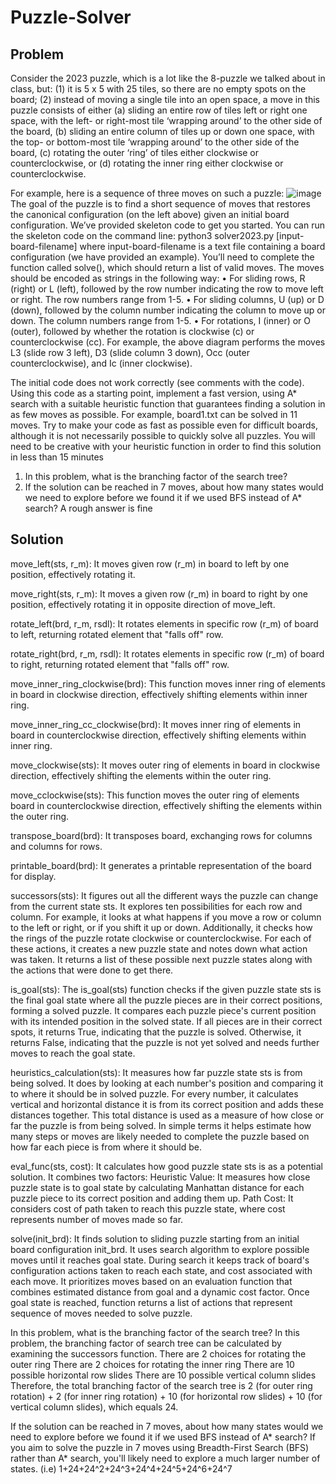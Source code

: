 # Puzzle-Solver
## Problem
Consider the 2023 puzzle, which is a lot like the 8-puzzle we talked about in class, but: (1) it is 5 x 5 with 25 tiles, so there are no empty spots on the board; (2) instead of moving a single tile into an open space, a move in this puzzle consists of either (a) sliding an entire row of tiles left or right one space, with the left- or right-most tile ‘wrapping around’ to the other side of the board, (b) sliding an entire column of tiles up or down one space, with the top- or bottom-most tile ‘wrapping around’ to the other side of the board, (c) rotating the outer ‘ring’ of tiles either clockwise
or counterclockwise, or (d) rotating the inner ring either clockwise or counterclockwise.

For example, here is a sequence of three moves on such a puzzle:
![image](https://github.com/user-attachments/assets/4a505211-c261-445e-8783-9a9629b501db)
The goal of the puzzle is to find a short sequence of moves that restores the canonical configuration (on the left above) given an initial board configuration. We’ve provided skeleton code to get you started. You can run the skeleton code on the command line:
  python3 solver2023.py [input-board-filename]
where input-board-filename is a text file containing a board configuration (we have provided an example). You’ll need to complete the function called solve(), which should return a list of valid moves. The moves should be encoded as strings in the following way:
• For sliding rows, R (right) or L (left), followed by the row number indicating the row to move left or right. The row numbers range from 1-5.
• For sliding columns, U (up) or D (down), followed by the column number indicating the column to move up or down. The column numbers range from 1-5.
• For rotations, I (inner) or O (outer), followed by whether the rotation is clockwise (c) or counterclockwise (cc). For example, the above diagram performs the moves L3 (slide row 3 left), D3 (slide column 3 down), Occ (outer counterclockwise), and Ic (inner clockwise).

The initial code does not work correctly (see comments with the code). Using this code as a starting point, implement a fast version, using A* search with a suitable heuristic function that guarantees finding a solution in as few moves as possible. For example, board1.txt can be solved in 11 moves. Try to make your code as fast as possible even for difficult boards, although it is not necessarily possible to quickly solve all puzzles. You will need to be creative with your heuristic function in order to find this solution in less than 15 minutes

1. In this problem, what is the branching factor of the search tree?
2. If the solution can be reached in 7 moves, about how many states would we need to explore before we found it if we used BFS instead of A* search? A rough answer is fine

## Solution
move_left(sts, r_m): It moves given row (r_m) in board to left by one position, effectively rotating it.

move_right(sts, r_m): It moves a given row (r_m) in board to right by one position, effectively rotating it in opposite direction of move_left.

rotate_left(brd, r_m, rsdl): It rotates elements in specific row (r_m) of board to left, returning rotated element that "falls off" row.

rotate_right(brd, r_m, rsdl): It rotates elements in specific row (r_m) of board to right, returning rotated element that "falls off" row.

move_inner_ring_clockwise(brd): This function moves inner ring of elements in board in clockwise direction, effectively shifting elements within inner ring.

move_inner_ring_cc_clockwise(brd): It moves inner ring of elements in board in counterclockwise direction, effectively shifting elements within inner ring.

move_clockwise(sts): It moves outer ring of elements in board in clockwise direction, effectively shifting the elements within the outer ring.

move_cclockwise(sts): This function moves the outer ring of elements board in counterclockwise direction, effectively shifting the elements within the outer ring.

transpose_board(brd): It transposes board, exchanging rows for columns and columns for rows.

printable_board(brd): It generates a printable representation of the board for display.

successors(sts): It figures out all the different ways the puzzle can change from the current state sts. It explores ten possibilities for each row and column. For example, it looks at what happens if you move a row or column to the left or right, or if you shift it up or down. Additionally, it checks how the rings of the puzzle rotate clockwise or counterclockwise. For each of these actions, it creates a new puzzle state and notes down what action was taken. It returns a list of these possible next puzzle states along with the actions that were done to get there.

is_goal(sts): The is_goal(sts) function checks if the given puzzle state sts is the final goal state where all the puzzle pieces are in their correct positions, forming a solved puzzle. It compares each puzzle piece's current position with its intended position in the solved state. If all pieces are in their correct spots, it returns True, indicating that the puzzle is solved. Otherwise, it returns False, indicating that the puzzle is not yet solved and needs further moves to reach the goal state.

heuristics_calculation(sts): It measures how far puzzle state sts is from being solved. It does by looking at each number's position and comparing it to where it should be in solved puzzle. For every number, it calculates vertical and horizontal distance it is from its correct position and adds these distances together. This total distance is used as a measure of how close or far the puzzle is from being solved. In simple terms it helps estimate how many steps or moves are likely needed to complete the puzzle based on how far each piece is from where it should be.

eval_func(sts, cost): It calculates how good puzzle state sts is as a potential solution. It combines two factors: Heuristic Value: It measures how close puzzle state is to goal state by calculating Manhattan distance for each puzzle piece to its correct position and adding them up. Path Cost: It considers cost of path taken to reach this puzzle state, where cost represents number of moves made so far.

solve(init_brd): It finds solution to sliding puzzle starting from an initial board configuration init_brd. It uses search algorithm to explore possible moves until it reaches goal state. During search it keeps track of board's configuration actions taken to reach each state, and cost associated with each move. It prioritizes moves based on an evaluation function that combines estimated distance from goal and a dynamic cost factor. Once goal state is reached, function returns a list of actions that represent sequence of moves needed to solve puzzle.

In this problem, what is the branching factor of the search tree?
In this problem, the branching factor of search tree can be calculated by examining the successors function. There are 2 choices for rotating the outer ring There are 2 choices for rotating the inner ring There are 10 possible horizontal row slides There are 10 possible vertical column slides Therefore, the total branching factor of the search tree is 2 (for outer ring rotation) + 2 (for inner ring rotation) + 10 (for horizontal row slides) + 10 (for vertical column slides), which equals 24.

If the solution can be reached in 7 moves, about how many states would we need to explore before we found it if we used BFS instead of A* search?
If you aim to solve the puzzle in 7 moves using Breadth-First Search (BFS) rather than A* search, you'll likely need to explore a much larger number of states. (i.e) 1+24+24^2+24^3+24^4+24^5+24^6+24^7
